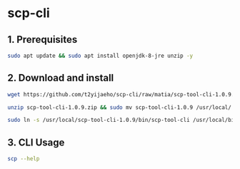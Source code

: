 # scp-cli

## 1. Prerequisites

```Bash
sudo apt update && sudo apt install openjdk-8-jre unzip -y
```

## 2. Download and install

```Bash
wget https://github.com/t2yijaeho/scp-cli/raw/matia/scp-tool-cli-1.0.9.zip
```

```Bash
unzip scp-tool-cli-1.0.9.zip && sudo mv scp-tool-cli-1.0.9 /usr/local/
```

```Bash
sudo ln -s /usr/local/scp-tool-cli-1.0.9/bin/scp-tool-cli /usr/local/bin/scp
```

## 3. CLI Usage

```Bash
scp --help
```
